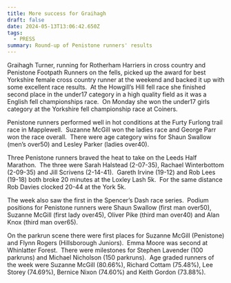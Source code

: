 ```yaml
---
title: More success for Graihagh
draft: false
date: 2024-05-13T13:06:42.650Z
tags:
  - PRESS
summary: Round-up of Penistone runners' results
---
```

Graihagh Turner, running for Rotherham Harriers in cross country and Penistone Footpath Runners on the fells, picked up the award for best Yorkshire female cross country runner at the weekend and backed it up with some excellent race results.  At the Howgill’s Hill fell race she finished second place in the under17 category in a high quality field as it was a English fell championships race.  On Monday she won the under17 girls category at the Yorkshire fell championship race at Coiners.

Penistone runners performed well in hot conditions at the Furty Furlong trail race in Mapplewell.  Suzanne McGill won the ladies race and George Parr won the race overall.  There were age category wins for Shaun Swallow (men’s over50) and Lesley Parker (ladies over40).

Three Penistone runners braved the heat to take on the Leeds Half Marathon.  The three were Sarah Halstead (2-07-35), Rachael Winterbottom (2-09-35) and Jill Scrivens (2-14-41).  Gareth Irvine (19-12) and Rob Lees (19-18) both broke 20 minutes at the Loxley Lash 5k.  For the same distance Rob Davies clocked 20-44 at the York 5k.

The week also saw the first in the Spencer’s Dash race series.  Podium positions for Penistone runners were Shaun Swallow (first man over50), Suzanne McGill (first lady over45), Oliver Pike (third man over40) and Alan Knox (third man over65).

On the parkrun scene there were first places for Suzanne McGill (Penistone) and Flynn Rogers (Hillsborough Juniors).  Emma Moore was second at Whinlatter Forest.  There were milestones for Stephen Lavender (100 parkruns) and Michael Nicholson (150 parkruns).  Age graded runners of the week were Suzanne McGill (80.66%), Richard Cottam (75.48%), Lee Storey (74.69%), Bernice Nixon (74.60%) and Keith Gordon (73.88%).